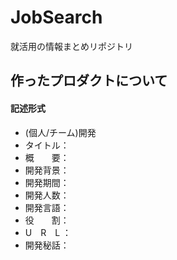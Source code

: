 # JobSearch
就活用の情報まとめリポジトリ

## 作ったプロダクトについて
#### 記述形式
- (個人/チーム)開発
- タイトル：
- 概　　要：
- 開発背景：
- 開発期間：
- 開発人数：
- 開発言語：
- 役　　割：
- U　R　L ：
- 開発秘話：
